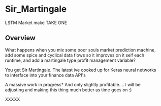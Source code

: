 # Sir_Martingale
LSTM Market make TAKE ONE


## Overview


What happens when you mix some poor souls market prediction machine, add some spice and cyclical data flows so it improves on it self each runtime, and add a martingale type profit management variable? 

You get Sir Martingale. The latest ive cooked up for Keras neural networks to interface into your finance data API's 

A massive work in progress* And only slightly profitable.... I will be adjusting and making this thing much better as time goes on :) 

XXXXX 
